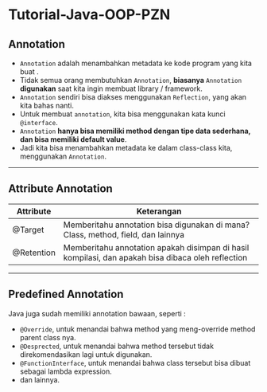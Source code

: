 # Tutorial-Java-OOP-PZN
## Annotation
* `Annotation` adalah menambahkan metadata ke kode program yang kita buat .
* Tidak semua orang membutuhkan `Annotation`, **biasanya** `Annotation` **digunakan** saat kita ingin membuat library / framework.
* `Annotation` sendiri bisa diakses menggunakan `Reflection`, yang akan kita bahas nanti.
* Untuk membuat `annotation`, kita bisa menggunakan kata kunci `@interface`.
* `Annotation` **hanya bisa memiliki method dengan tipe data sederhana, dan bisa memiliki default value**.
* Jadi kita bisa menambahkan metadata ke dalam class-class kita, menggunakan `Annotation`.

---

## Attribute Annotation
|Attribute|Keterangan|
|---|---|
|@Target|Memberitahu annotation bisa digunakan di mana? Class, method, field, dan lainnya|
|@Retention|Memberitahu annotation apakah disimpan di hasil kompilasi, dan apakah bisa dibaca oleh reflection|

---

## Predefined Annotation
Java juga sudah memiliki annotation bawaan, seperti : 
* `@Override`, untuk menandai bahwa method yang meng-override method parent class nya.
* `@Desprected`, untuk menandai bahwa method tersebut tidak direkomendasikan lagi untuk digunakan.
* `@FunctionInterface`, untuk menandai bahwa class tersebut bisa dibuat sebagai lambda expression.
* dan lainnya.